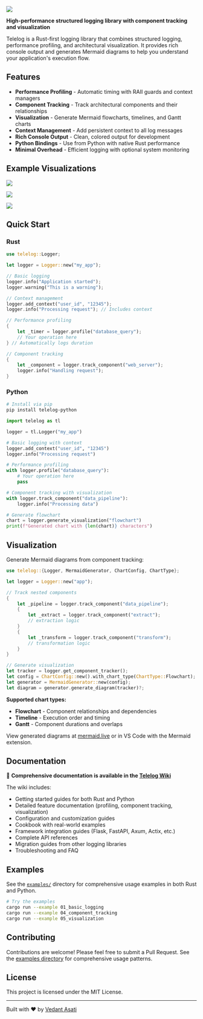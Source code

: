 ![](./assets/mascot.png)

**High-performance structured logging library with component tracking and visualization**

Telelog is a Rust-first logging library that combines structured logging, performance profiling, and architectural visualization. It provides rich console output and generates Mermaid diagrams to help you understand your application's execution flow.

## Features

- **Performance Profiling** - Automatic timing with RAII guards and context managers
- **Component Tracking** - Track architectural components and their relationships  
- **Visualization** - Generate Mermaid flowcharts, timelines, and Gantt charts
- **Context Management** - Add persistent context to all log messages
- **Rich Console Output** - Clean, colored output for development
- **Python Bindings** - Use from Python with native Rust performance
- **Minimal Overhead** - Efficient logging with optional system monitoring

## Example Visualizations

![](assets/flowchart.png)

![](assets/gantt.png)

![](assets/timeline.png)

## Quick Start

### Rust

```rust
use telelog::Logger;

let logger = Logger::new("my_app");

// Basic logging
logger.info("Application started");
logger.warning("This is a warning");

// Context management
logger.add_context("user_id", "12345");
logger.info("Processing request"); // Includes context

// Performance profiling
{
    let _timer = logger.profile("database_query");
    // Your operation here
} // Automatically logs duration

// Component tracking
{
    let _component = logger.track_component("web_server");
    logger.info("Handling request");
}
```

### Python

```bash
# Install via pip
pip install telelog-python
```

```python
import telelog as tl

logger = tl.Logger("my_app")

# Basic logging with context
logger.add_context("user_id", "12345")
logger.info("Processing request")

# Performance profiling
with logger.profile("database_query"):
    # Your operation here
    pass

# Component tracking with visualization
with logger.track_component("data_pipeline"):
    logger.info("Processing data")

# Generate flowchart
chart = logger.generate_visualization("flowchart")
print(f"Generated chart with {len(chart)} characters")
```

## Visualization

Generate Mermaid diagrams from component tracking:

```rust
use telelog::{Logger, MermaidGenerator, ChartConfig, ChartType};

let logger = Logger::new("app");

// Track nested components
{
    let _pipeline = logger.track_component("data_pipeline");
    {
        let _extract = logger.track_component("extract");
        // extraction logic
    }
    {
        let _transform = logger.track_component("transform");
        // transformation logic
    }
}

// Generate visualization
let tracker = logger.get_component_tracker();
let config = ChartConfig::new().with_chart_type(ChartType::Flowchart);
let generator = MermaidGenerator::new(config);
let diagram = generator.generate_diagram(tracker)?;
```

**Supported chart types:**
- **Flowchart** - Component relationships and dependencies
- **Timeline** - Execution order and timing
- **Gantt** - Component durations and overlaps

View generated diagrams at [mermaid.live](https://mermaid.live/) or in VS Code with the Mermaid extension.

## Documentation

📖 **Comprehensive documentation is available in the [Telelog Wiki](https://github.com/Vedant-Asati03/Telelog/wiki)**

The wiki includes:
- Getting started guides for both Rust and Python
- Detailed feature documentation (profiling, component tracking, visualization)
- Configuration and customization guides
- Cookbook with real-world examples
- Framework integration guides (Flask, FastAPI, Axum, Actix, etc.)
- Complete API references
- Migration guides from other logging libraries
- Troubleshooting and FAQ

## Examples

See the [`examples/`](examples/) directory for comprehensive usage examples in both Rust and Python.

```bash
# Try the examples
cargo run --example 01_basic_logging
cargo run --example 04_component_tracking
cargo run --example 05_visualization
```

## Contributing

Contributions are welcome! Please feel free to submit a Pull Request. See the [examples directory](examples/) for comprehensive usage patterns.

## License

This project is licensed under the MIT License.

---

Built with ❤️ by [Vedant Asati](https://github.com/vedant-asati03)
